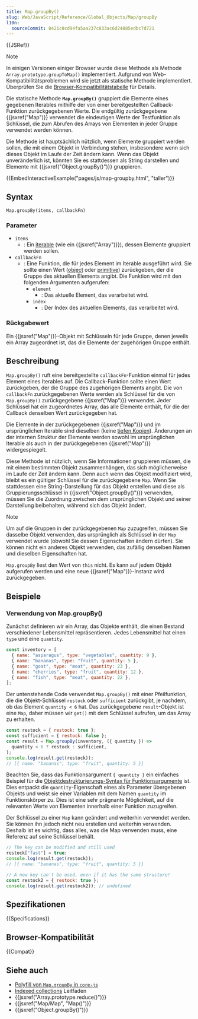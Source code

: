 ```yaml
---
title: Map.groupBy()
slug: Web/JavaScript/Reference/Global_Objects/Map/groupBy
l10n:
  sourceCommit: 8421c0cd94fa5aa237c833ac6d24885edbc7d721
---
```


{{JSRef}}

> [!NOTE]
> In einigen Versionen einiger Browser wurde diese Methode als Methode `Array.prototype.groupToMap()` implementiert. Aufgrund von Web-Kompatibilitätsproblemen wird sie jetzt als statische Methode implementiert. Überprüfen Sie die [Browser-Kompatibilitätstabelle](#browser-kompatibilität) für Details.

Die statische Methode **`Map.groupBy()`** gruppiert die Elemente eines gegebenen Iterables mithilfe der von einer bereitgestellten Callback-Funktion zurückgegebenen Werte. Die endgültig zurückgegebene {{jsxref("Map")}} verwendet die eindeutigen Werte der Testfunktion als Schlüssel, die zum Abrufen des Arrays von Elementen in jeder Gruppe verwendet werden können.

Die Methode ist hauptsächlich nützlich, wenn Elemente gruppiert werden sollen, die mit einem Objekt in Verbindung stehen, insbesondere wenn sich dieses Objekt im Laufe der Zeit ändern kann. Wenn das Objekt unveränderlich ist, könnten Sie es stattdessen als String darstellen und Elemente mit {{jsxref("Object.groupBy()")}} gruppieren.

{{EmbedInteractiveExample("pages/js/map-groupby.html", "taller")}}

## Syntax

```js-nolint
Map.groupBy(items, callbackFn)
```

### Parameter

- `items`
  - : Ein [iterable](/de/docs/Web/JavaScript/Reference/Iteration_protocols#the_iterable_protocol) (wie ein {{jsxref("Array")}}), dessen Elemente gruppiert werden sollen.
- `callbackFn`
  - : Eine Funktion, die für jedes Element im Iterable ausgeführt wird. Sie sollte einen Wert ([object](/de/docs/Glossary/object) oder [primitive](/de/docs/Glossary/primitive)) zurückgeben, der die Gruppe des aktuellen Elements angibt. Die Funktion wird mit den folgenden Argumenten aufgerufen:
    - `element`
      - : Das aktuelle Element, das verarbeitet wird.
    - `index`
      - : Der Index des aktuellen Elements, das verarbeitet wird.

### Rückgabewert

Ein {{jsxref("Map")}}-Objekt mit Schlüsseln für jede Gruppe, denen jeweils ein Array zugeordnet ist, das die Elemente der zugehörigen Gruppe enthält.

## Beschreibung

`Map.groupBy()` ruft eine bereitgestellte `callbackFn`-Funktion einmal für jedes Element eines Iterables auf. Die Callback-Funktion sollte einen Wert zurückgeben, der die Gruppe des zugehörigen Elements angibt. Die von `callbackFn` zurückgegebenen Werte werden als Schlüssel für die von `Map.groupBy()` zurückgegebene {{jsxref("Map")}} verwendet. Jeder Schlüssel hat ein zugeordnetes Array, das alle Elemente enthält, für die der Callback denselben Wert zurückgegeben hat.

Die Elemente in der zurückgegebenen {{jsxref("Map")}} und im ursprünglichen Iterable sind dieselben (keine [tiefen Kopien](/de/docs/Glossary/deep_copy)). Änderungen an der internen Struktur der Elemente werden sowohl im ursprünglichen Iterable als auch in der zurückgegebenen {{jsxref("Map")}} widergespiegelt.

Diese Methode ist nützlich, wenn Sie Informationen gruppieren müssen, die mit einem bestimmten Objekt zusammenhängen, das sich möglicherweise im Laufe der Zeit ändern kann. Denn auch wenn das Objekt modifiziert wird, bleibt es ein gültiger Schlüssel für die zurückgegebene `Map`. Wenn Sie stattdessen eine String-Darstellung für das Objekt erstellen und diese als Gruppierungsschlüssel in {{jsxref("Object.groupBy()")}} verwenden, müssen Sie die Zuordnung zwischen dem ursprünglichen Objekt und seiner Darstellung beibehalten, während sich das Objekt ändert.

> [!NOTE]
> Um auf die Gruppen in der zurückgegebenen `Map` zuzugreifen, müssen Sie dasselbe Objekt verwenden, das ursprünglich als Schlüssel in der `Map` verwendet wurde (obwohl Sie dessen Eigenschaften ändern dürfen). Sie können nicht ein anderes Objekt verwenden, das zufällig denselben Namen und dieselben Eigenschaften hat.

`Map.groupBy` liest den Wert von `this` nicht. Es kann auf jedem Objekt aufgerufen werden und eine neue {{jsxref("Map")}}-Instanz wird zurückgegeben.

## Beispiele

### Verwendung von Map.groupBy()

Zunächst definieren wir ein Array, das Objekte enthält, die einen Bestand verschiedener Lebensmittel repräsentieren. Jedes Lebensmittel hat einen `type` und eine `quantity`.

```js
const inventory = [
  { name: "asparagus", type: "vegetables", quantity: 9 },
  { name: "bananas", type: "fruit", quantity: 5 },
  { name: "goat", type: "meat", quantity: 23 },
  { name: "cherries", type: "fruit", quantity: 12 },
  { name: "fish", type: "meat", quantity: 22 },
];
```

Der untenstehende Code verwendet `Map.groupBy()` mit einer Pfeilfunktion, die die Objekt-Schlüssel `restock` oder `sufficient` zurückgibt, je nachdem, ob das Element `quantity < 6` hat. Das zurückgegebene `result`-Objekt ist eine `Map`, daher müssen wir `get()` mit dem Schlüssel aufrufen, um das Array zu erhalten.

```js
const restock = { restock: true };
const sufficient = { restock: false };
const result = Map.groupBy(inventory, ({ quantity }) =>
  quantity < 6 ? restock : sufficient,
);
console.log(result.get(restock));
// [{ name: "bananas", type: "fruit", quantity: 5 }]
```

Beachten Sie, dass das Funktionsargument `{ quantity }` ein einfaches Beispiel für die [Objektdestrukturierungs-Syntax für Funktionsargumente](/de/docs/Web/JavaScript/Reference/Operators/Destructuring_assignment#unpacking_properties_from_objects_passed_as_a_function_parameter) ist. Dies entpackt die `quantity`-Eigenschaft eines als Parameter übergebenen Objekts und weist sie einer Variablen mit dem Namen `quantity` im Funktionskörper zu. Dies ist eine sehr prägnante Möglichkeit, auf die relevanten Werte von Elementen innerhalb einer Funktion zuzugreifen.

Der Schlüssel zu einer `Map` kann geändert und weiterhin verwendet werden. Sie können ihn jedoch nicht neu erstellen und weiterhin verwenden. Deshalb ist es wichtig, dass alles, was die Map verwenden muss, eine Referenz auf seine Schlüssel behält.

```js
// The key can be modified and still used
restock["fast"] = true;
console.log(result.get(restock));
// [{ name: "bananas", type: "fruit", quantity: 5 }]

// A new key can't be used, even if it has the same structure!
const restock2 = { restock: true };
console.log(result.get(restock2)); // undefined
```

## Spezifikationen

{{Specifications}}

## Browser-Kompatibilität

{{Compat}}

## Siehe auch

- [Polyfill von `Map.groupBy` in `core-js`](https://github.com/zloirock/core-js#array-grouping)
- [Indexed collections](/de/docs/Web/JavaScript/Guide/Indexed_collections) Leitfaden
- {{jsxref("Array.prototype.reduce()")}}
- {{jsxref("Map/Map", "Map()")}}
- {{jsxref("Object.groupBy()")}}
